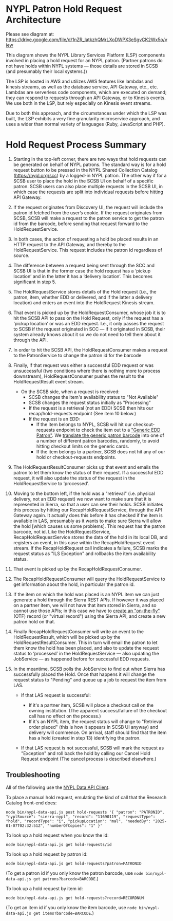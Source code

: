 # NYPL Patron Hold Request Architecture

Please see diagram at: https://drive.google.com/file/d/1nZR_latkzhQMrLXoDWPX3eSgvCK2Wx5o/view

This diagram shows the NYPL Library Services Platform (LSP) components involved in placing a hold request for an NYPL patron. (Partner patrons do not have holds within NYPL systems — those details are stored in SCSB (and presumably their local systems.))

The LSP is hosted in AWS and utilizes AWS features like lambdas and kinesis streams, as well as the database service, API Gateway, etc., etc. Lambdas are serverless code components, which are executed on demand; they can respond to requests through an API Gateway, or to Kinesis events. We use both in the LSP, but rely especially on Kinesis event streams.

Due to both this approach, and the circumstances under which the LSP was built, the LSP exhibits a very fine granularity microservice approach, and uses a wider than normal variety of languages (Ruby, JavaScript and PHP).

# Hold Request Process Summary

1. Starting in the top-left corner, there are two ways that hold requests can be generated on behalf of NYPL patrons. The standard way is for a hold request button to be pressed in the NYPL Shared Collection Catalog (https://nypl.org/scc) by a logged-in NYPL patron. The other way if for a SCSB user to place the hold in the SCSB UI on behalf of a specific patron. SCSB users can also place multiple requests in the SCSB UI, in which case the requests are split into individual requests before hitting API Gateway.

2. If the request originates from Discovery UI, the request will include the patron id fetched from the user’s cookie. If the request originates from SCSB, SCSB will make a request to the patron service to get the patron id from the barcode, before sending that request forward to the HoldRequestService.

3. In both cases, the action of requesting a hold be placed results in an HTTP request to the API Gateway, and thereby to the HoldRequestService. This request includes the patron id regardless of source.

4. The difference between a request being sent through the SCC and SCSB UI is that in the former case the hold request has a ‘pickup location’ and in the latter it has a ‘delivery location’. This becomes significant in step 5.

5. The HoldRequestService stores details of the Hold request (i.e., the patron, item, whether EDD or delivered, and if the latter a delivery location) and enters an event into the HoldRequest Kinesis stream.

6. That event is picked up by the HoldRequestConsumer, whose job it is to hit the SCSB API to pass on the Hold Request, only if the request has a ‘pickup location’ or was an EDD request. I.e., it only passes the request to SCSB if the request originated in SCC — if it originated in SCSB, their system already knows about it so we do not need to tell them about it through the API.

7. In order to hit the SCSB API, the HoldRequestConsumer makes a request to the PatronService to change the patron id for the barcode

8. Finally, if that request was either a successful EDD request or was unsuccessful (two conditions where there is nothing more to process downstream), HoldRequestConsumer pushes the result to the HoldRequestResult event stream.
   - On the SCSB side, when a request is received:
     - SCSB changes the item's availability status to "Not Available"
     - SCSB changes the request status initially as "Processing"
     - If the request is a retrieval (not an EDD) SCSB then hits our recap/hold-requests endpoint (See item 10 below.)
     - If the request is an EDD:
       - If the item belongs to NYPL, SCSB will hit our checkout-requests endpoint to check the item out to a ["Generic EDD Patron"](https://docs.google.com/spreadsheets/d/1mr-LEQc1CZbQPEiLXuKK2UNG15tcRMuezDJofIVwH-4/edit#gid=0). We [translate the generic patron barcode](https://github.com/NYPL/checkout-request-service/blob/d181b6de2190aa5e7e57a47ceff49de0f1123326/src/Controller/CheckoutRequestController.php#L315-L333) into one of a number of different patron barcodes, randomly, to avoid hitting checkout limits on the generic cards.
       - If the item belongs to a partner, SCSB does not hit any of our hold or checkout-requests endpoints.

9. The HoldRequestResultConsumer picks up that event and emails the patron to let them know the status of their request. If a successful EDD request, it will also update the status of the request in the HoldRequestService to ‘processed’.

10. Moving to the bottom left, if the hold was a "retrieval" (i.e. physical delivery, not an EDD request) we now want to make sure that it is represented in Sierra, so that a user can see their holds. SCSB initiates this process by hitting our RecapHoldRequestService, through the API Gateway again. It actually does this before it has checked if the item is available in LAS, presumably as it wants to make sure Sierra will allow the hold [which causes us some problems]. This request has the patron barcode, not id. Like the HoldRequestService, RecapHoldRequestService stores the data of the hold in its local DB, and registers an event, in this case within the RecapHoldRequest event stream. If the RecapHoldRequest call indicates a failure, SCSB marks the request status as "ILS Exception" and rollbacks the item availability status.

11. That event is picked up by the RecapHoldRequestConsumer.

12. The RecapHoldRequestConsumer will query the HoldRequestService to get information about the hold, in particular the patron id.

13. If the item on which the hold was placed is an NYPL item we can just generate a hold through the Sierra REST APIs. If however it was placed on a partner item, we will not have that item stored in Sierra, and so cannot use those APIs; in this case we have to [create an "on-the-fly"](https://github.com/NYPL/recap-hold-request-consumer/blob/6c02f95d2561fce6e6268c8a640f941f637948db/models/sierra_request.rb#L136-L141) (OTF) record (or "virtual record") using the Sierra API, and create a new patron hold on that.

14. Finally RecapHoldRequestConsumer will write an event to the HoldRequestResult, which will be picked up by the HoldRequestResultConsumer. This in turn will email the patron to let them know the hold has been placed, and also to update the request status to ‘processed’ in the HoldRequestService — also updating the JobService — as happened before for successful EDD requests.

15. In the meantime, SCSB polls the JobService to find out when Sierra has successfully placed the Hold. Once that happens it will change the request status to "Pending" and queue up a job to request the item from LAS.
    - If that LAS request is successful:
      - If it's a partner item, SCSB will place a checkout call on the owning institution. (The apparent success/failure of the checkout call has no effect on the process.)
      - If it's an NYPL item, the request status will change to "Retrieval order placed" (this is how it appears in SCSB UI anyway) and delivery will commence. On arrival, staff should find that the item has a hold (created in step 13) identifying the patron.

    - If that LAS request is not successful, SCSB will mark the request as "Exception" and roll back the hold by calling our Cancel Hold Request endpoint (The cancel process is described elsewhere.)

## Troubleshooting

All of the following use the [NYPL Data API Client](https://github.com/NYPL-discovery/node-nypl-data-api-client/).

To place a manual hold request, emulating the kind of call that the Research Catalog front-end does:

```
node bin/nypl-data-api.js post hold-requests '{ "patron": "PATRONID", "nyplSource": "sierra-nypl", "record": "11690119", "requestType": "hold", "recordType": "i", "pickupLocation": "mal", "neededBy": "2025-01-07T02:32:51Z", "numberOfCopies": "1" }'
```

To look up a hold request when you know the id:

```
node bin/nypl-data-api.js get hold-requests/id
```

To look up a hold request by patron id:

```
node bin/nypl-data-api.js get hold-requests?patron=PATRONID
```

(To get a patron id if you only know the patron barcode, use `node bin/nypl-data-api.js get patrons?barcode=BARCODE`.)

To look up a hold request by item id:

```
node bin/nypl-data-api.js get hold-requests?record=RECORDNUM
```

(To get an item id if you only know the item barcode, use `node bin/nypl-data-api.js get items?barcode=BARCODE`.)
